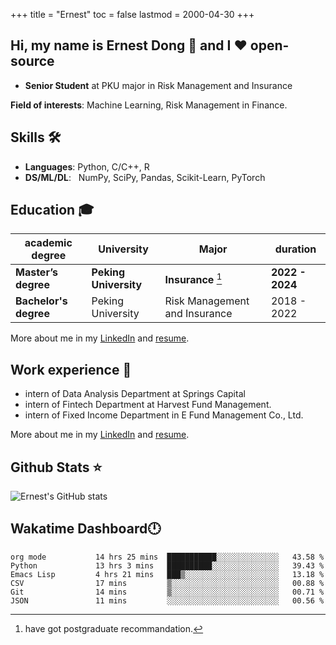 +++
title = "Ernest"
toc = false
lastmod = 2000-04-30
+++

## Hi, my name is Ernest Dong 👋 and I ❤️ open-source

- **Senior Student** at PKU major in Risk Management and Insurance

**Field of interests**: Machine Learning, Risk Management in Finance.

## Skills 🛠️

- **Languages**:        Python, C/C++, R
- **DS/ML/DL**: &nbsp;  NumPy, SciPy, Pandas, Scikit-Learn, PyTorch

## Education 🎓

| academic degree       | University            | Major                         | duration        |
| --------------------- | --------------------- | ----------------------------- | --------------- |
| **Master’s degree**   | **Peking University** | **Insurance** [^1]            | **2022 - 2024** |
| **Bachelor's degree** | Peking University     | Risk Management and Insurance | 2018 - 2022     |

More about me in my [LinkedIn](https://www.linkedin.com/in/晨阳-董-918ab41b4/) and [resume](../files/resume.pdf).

## Work experience 👔

- intern of Data Analysis Department at Springs Capital
- intern of Fintech Department at Harvest Fund Management.
- intern of Fixed Income Department in E Fund Management Co., Ltd.

More about me in my [LinkedIn](https://www.linkedin.com/in/晨阳-董-918ab41b4/) and [resume](./files/resume.pdf).

## Github Stats ⭐

![Ernest's GitHub stats](https://github-readme-stats.vercel.app/api?username=ErnestDong&show_icons=true)

## Wakatime Dashboard🕛

<!--START_SECTION:waka-->

```text
org mode           14 hrs 25 mins  ███████████░░░░░░░░░░░░░░   43.58 %
Python             13 hrs 3 mins   ██████████░░░░░░░░░░░░░░░   39.43 %
Emacs Lisp         4 hrs 21 mins   ███▒░░░░░░░░░░░░░░░░░░░░░   13.18 %
CSV                17 mins         ▒░░░░░░░░░░░░░░░░░░░░░░░░   00.88 %
Git                14 mins         ▒░░░░░░░░░░░░░░░░░░░░░░░░   00.71 %
JSON               11 mins         ░░░░░░░░░░░░░░░░░░░░░░░░░   00.56 %
```

<!--END_SECTION:waka-->

[^1]: have got postgraduate recommandation.
